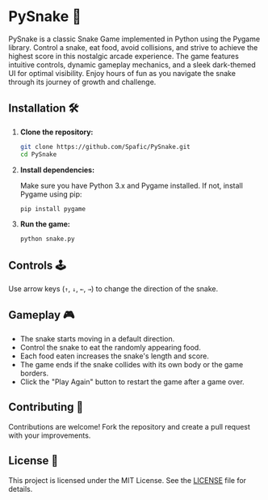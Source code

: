 # PySnake 🐍

PySnake is a classic Snake Game implemented in Python using the Pygame library. Control a snake, eat food, avoid collisions, and strive to achieve the highest score in this nostalgic arcade experience. The game features intuitive controls, dynamic gameplay mechanics, and a sleek dark-themed UI for optimal visibility. Enjoy hours of fun as you navigate the snake through its journey of growth and challenge.

## Installation 🛠️

1. **Clone the repository:**

   ```bash
   git clone https://github.com/Spafic/PySnake.git
   cd PySnake

2. **Install dependencies:**

   Make sure you have Python 3.x and Pygame installed. If not, install Pygame using pip:

   ```bash
   pip install pygame
   
3. **Run the game:**

   ```bash
   python snake.py

## Controls 🕹️

 Use arrow keys (`↑`, `↓`, `←`, `→`) to change the direction of the snake.

## Gameplay 🎮

- The snake starts moving in a default direction.
- Control the snake to eat the randomly appearing food.
- Each food eaten increases the snake's length and score.
- The game ends if the snake collides with its own body or the game borders.
- Click the "Play Again" button to restart the game after a game over.

## Contributing 🤝

Contributions are welcome! Fork the repository and create a pull request with your improvements.

## License 📄

This project is licensed under the MIT License. See the [LICENSE](LICENSE) file for details.

